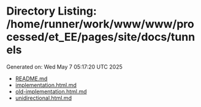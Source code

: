 # Directory Listing: /home/runner/work/www/www/processed/et_EE/pages/site/docs/tunnels
Generated on: Wed May  7 05:17:20 UTC 2025

- [README.md](README.md)
- [implementation.html.md](implementation.html.md)
- [old-implementation.html.md](old-implementation.html.md)
- [unidirectional.html.md](unidirectional.html.md)
